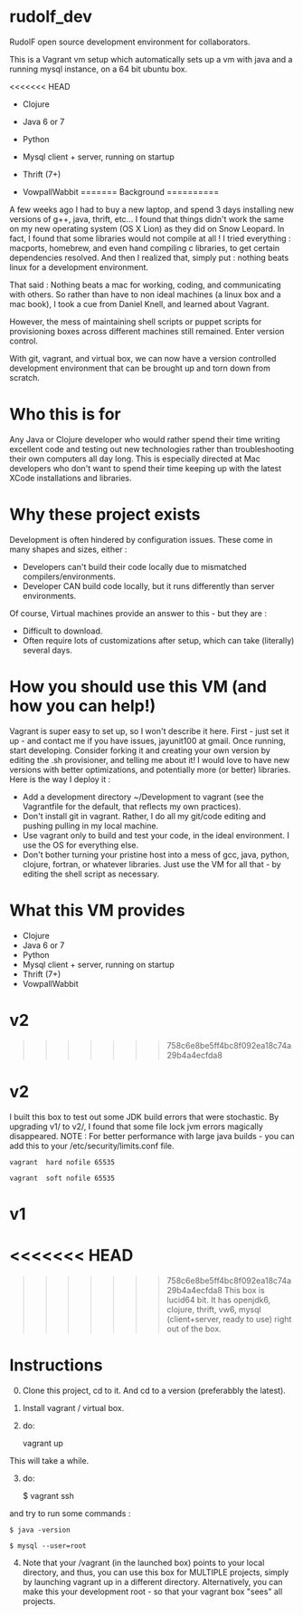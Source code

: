 rudolf_dev
==========

RudolF open source development environment for collaborators.

This is a Vagrant vm setup which automatically sets up a vm with
java and a running mysql instance, on a 64 bit ubuntu box.  


<<<<<<< HEAD
- Clojure

- Java 6 or 7

- Python

- Mysql client + server, running on startup

- Thrift (7+)

- VowpallWabbit 
=======
Background
==========

A few weeks ago I had to buy a new laptop, and spend 3 days installing new versions of g++, java, thrift, etc... I found that things didn't work the same on my new operating system (OS X Lion) as they did on Snow Leopard.  In fact, I found that some libraries would not compile at all !   I tried everything : macports, homebrew, and even hand compiling c libraries, to get certain dependencies resolved.  And then I realized that, simply put : nothing beats linux for a development environment. 

That said : Nothing beats a mac for working, coding, and communicating with others.  So rather than have to non ideal machines (a linux box and a mac book), I took a cue from Daniel Knell, and learned about Vagrant. 

However, the mess of maintaining shell scripts or puppet scripts for provisioning boxes across different machines still remained.  Enter version control.

With git, vagrant, and virtual box, we can now have a version controlled development environment that can be brought up and torn down from scratch.

Who this is for
===============
Any Java or Clojure developer who would rather spend their time writing excellent code and testing out new technologies rather than troubleshooting their own computers all day long.  This is especially directed at Mac developers who don't want to spend their time keeping up with the latest XCode installations and libraries.  


Why these project exists
========================

Development is often hindered by configuration issues.  These come in many shapes and sizes, either : 

- Developers can't build their code locally due to mismatched compilers/environments.
- Developer CAN build code locally, but it runs differently than server environments.

Of course, Virtual machines provide an answer to this - but they are : 

- Difficult to download.
- Often require lots of customizations after setup, which can take (literally) several days.


How you should use this VM (and how you can help!)
==================================================

Vagrant is super easy to set up, so I won't describe it here.  First - just set it up - and contact me if you have issues, jayunit100 at gmail.  Once running, start developing.  Consider forking it and creating your own version by editing the .sh provisioner, and telling me about it! I would love to 
have new versions with better optimizations, and potentially more (or better) libraries.   Here is the way I deploy it : 

- Add a development directory ~/Development to vagrant (see the Vagrantfile for the default, that reflects my own practices). 
- Don't install git in vagrant.  Rather, I do all my git/code editing and pushing pulling in my local machine. 
- Use vagrant only to build and test your code, in the ideal environment.  I use the OS for everything else. 
- Don't bother turning your pristine host into a mess of gcc, java, python, clojure, fortran, or whatever libraries.  Just use the VM for all that - by editing the shell script as necessary.




What this VM provides
======================

- Clojure
- Java 6 or 7
- Python
- Mysql client + server, running on startup
- Thrift (7+)
- VowpallWabbit 

v2 
==
>>>>>>> 758c6e8be5ff4bc8f092ea18c74a29b4a4ecfda8

v2 
===
I built this box to test out some JDK build errors that were stochastic.  By upgrading v1/ to v2/, I found that some file lock jvm errors magically disappeared.  NOTE : For better performance with large java builds - you can add this to your /etc/security/limits.conf file.

    vagrant  hard nofile 65535

    vagrant  soft nofile 65535

v1 
==
<<<<<<< HEAD
=======

>>>>>>> 758c6e8be5ff4bc8f092ea18c74a29b4a4ecfda8
This box is lucid64 bit.  It has openjdk6, clojure, thrift, vw6, mysql (client+server, ready to use) right out of the box.


Instructions
============

0. Clone this project, cd to it. And cd to a version (preferabbly the latest).

1. Install vagrant / virtual box.

2. do:

    vagrant up
    
This will take a while. 

3. do:

    $ vagrant ssh
    
and try to run some commands :

    $ java -version

    $ mysql --user=root

4. Note that your /vagrant (in the launched box) points to your local directory, and thus, 
you can use this box for MULTIPLE projects, simply by launching vagrant up in a different directory.  Alternatively, you can make this 
your development root - so that your vagrant box "sees" all projects.  
